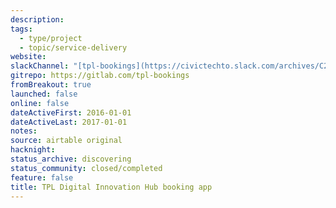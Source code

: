 ```yaml
---
description:
tags:
  - type/project
  - topic/service-delivery
website:
slackChannel: "[tpl-bookings](https://civictechto.slack.com/archives/C2CS2KKS6)"
gitrepo: https://gitlab.com/tpl-bookings
fromBreakout: true
launched: false
online: false
dateActiveFirst: 2016-01-01
dateActiveLast: 2017-01-01
notes:
source: airtable original
hacknight:
status_archive: discovering
status_community: closed/completed
feature: false
title: TPL Digital Innovation Hub booking app
---
```

